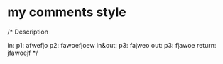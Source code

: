 # my comments style
/*
Description

in:
  p1: afwefjo
  p2: fawoefjoew
in&out:
  p3: fajweo
out:
  p3: fjawoe
  return: jfawoejf
*/
